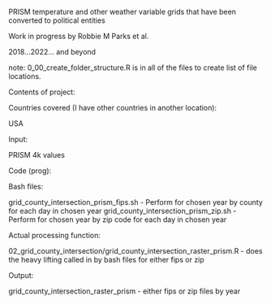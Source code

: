 PRISM temperature and other weather variable grids that have been converted to political entities 

Work in progress by Robbie M Parks et al.

2018...2022... and beyond

note: 0_00_create_folder_structure.R is in all of the files to create list of file locations.

Contents of project:

Countries covered (I have other countries in another location):

USA 

Input:

PRISM 4k values

Code (prog):

Bash files:

grid_county_intersection_prism_fips.sh  - Perform for chosen year by county for each day in chosen year
grid_county_intersection_prism_zip.sh   - Perform for chosen year by zip code for each day in chosen year

Actual processing function:

02_grid_county_intersection/grid_county_intersection_raster_prism.R - does the heavy lifting called in by bash files for either fips or zip

Output:

grid_county_intersection_raster_prism - either fips or zip files by year

